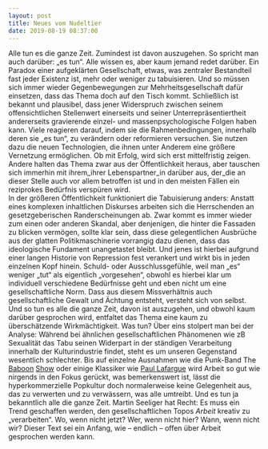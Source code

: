 ```yaml
---
layout: post
title: Neues vom Nudeltier	
date: 2019-08-19 08:37:00
---
```


Alle tun es die ganze Zeit. Zumindest ist davon auszugehen. So spricht man auch darüber: „es tun“. Alle wissen es, aber kaum jemand redet darüber. Ein Paradox einer aufgeklärten Gesellschaft, etwas, was zentraler Bestandteil fast jeder Existenz ist, mehr oder weniger zu tabuisieren. 
Und so müssen sich immer wieder Gegenbewegungen zur Mehrheitsgesellschaft dafür einsetzen, dass das Thema doch auf den Tisch kommt. Schließlich ist bekannt und plausibel, dass jener Widerspruch zwischen seinem offensichtlichen Stellenwert einerseits und seiner Unterrepräsentiertheit andererseits gravierende einzel- und massenpsychologische Folgen haben kann. Viele reagieren darauf, indem sie die Rahmenbedingungen, innerhalb deren sie „es tun“, zu verändern oder reformieren versuchen. Sie nutzen dazu die neuen Technologien, die ihnen unter Anderem eine größere Vernetzung ermöglichen. Ob mit Erfolg, wird sich erst mittelfristig zeigen. 
Andere halten das Thema zwar aus der Öffentlichkeit heraus, aber tauschen sich immerhin mit ihrem\_ihrer Lebenspartner\_in darüber aus, der\_die an dieser Stelle auch vor allem betroffen ist und in den meisten Fällen ein reziprokes Bedürfnis verspüren wird.<br>
In der größeren Öffentlichkeit funktioniert die Tabuisierung anders: Anstatt eines komplexen inhaltlichen Diskurses arbeiten sich die Herrschenden an gesetzgeberischen Randerscheinungen ab. Zwar kommt es immer wieder zum einen oder anderen Skandal, aber denjenigen, die hinter die Fassaden zu blicken vermögen, sollte klar sein, dass diese gelegentlichen Ausbrüche aus der glatten Politikmaschinerie vorrangig dazu dienen, dass das ideologische Fundament unangetastet bleibt. Und jenes ist hierbei aufgrund einer langen Historie von Repression fest verankert und wirkt bis in jeden einzelnen Kopf hinein. Schuld- oder Ausschlussgefühle, weil man „es“ weniger „tut“ als eigentlich „vorgesehen“, obwohl es hierbei klar um individuell verschiedene Bedürfnisse geht und eben nicht um eine gesellschaftliche Norm. Dass aus diesem Missverhältnis auch gesellschaftliche Gewalt und Ächtung entsteht, versteht sich von selbst.<br>
Und so tun es alle die ganze Zeit, davon ist auszugehen, und obwohl kaum darüber gesprochen wird, entfaltet das Thema eine kaum zu überschätzende Wirkmächtigkeit. Was tun?
Über eins stolpert man bei der Analyse: Während bei ähnlichen gesellschaftlichen Phänomenen wie zB Sexualität das Tabu seinen Widerpart in der ständigen Verarbeitung innerhalb der Kulturindustrie findet, steht es um unseren Gegenstand wesentlich schlechter. Bis auf einzelne Ausnahmen wie die Punk-Band The [Baboon](https://www.youtube.com/watch?v=eXd9M8z1D9Q) [Show](https://www.youtube.com/watch?v=wyo-4nW58sI) oder einige Klassiker wie [Paul Lafargue](https://de.wikipedia.org/wiki/Das_Recht_auf_Faulheit) wird Arbeit so gut wie nirgends in den Fokus gerückt, was bemerkenswert ist, lässt die hyperkommerzielle Popkultur doch normalerweise keine Gelegenheit aus, das zu verwerten und zu verwässern, was alle umtreibt. Und es tun ja bekanntlich alle die ganze Zeit. Martin Seeliger hat Recht: Es muss ein Trend geschaffen werden, den gesellschaftlichen Topos *Arbeit* kreativ zu „verarbeiten“. Wo, wenn nicht jetzt? Wer, wenn nicht hier? Wann, wenn nicht wir? Dieser Text sei ein Anfang, wie – endlich – offen über Arbeit gesprochen werden kann.
